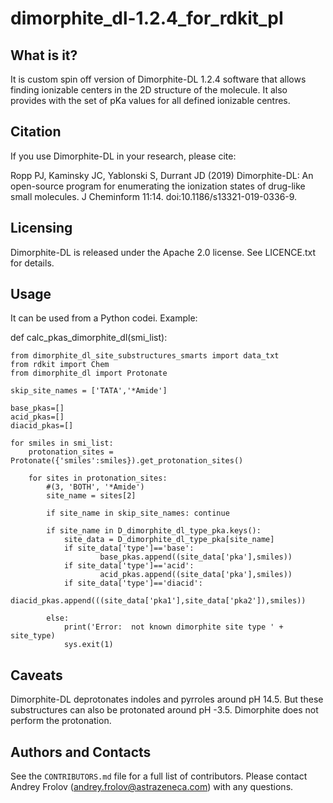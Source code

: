 dimorphite_dl-1.2.4_for_rdkit_pI
===================

What is it?
-----------

It is custom spin off version of Dimorphite-DL 1.2.4 software that allows finding 
ionizable centers in the 2D structure of the molecule. It also provides with the set
of pKa values for all defined ionizable centres. 

Citation
--------

If you use Dimorphite-DL in your research, please cite:

Ropp PJ, Kaminsky JC, Yablonski S, Durrant JD (2019) Dimorphite-DL: An
open-source program for enumerating the ionization states of drug-like small
molecules. J Cheminform 11:14. doi:10.1186/s13321-019-0336-9.

Licensing
---------

Dimorphite-DL is released under the Apache 2.0 license. See LICENCE.txt for
details.

Usage
-----

It can be used from a Python codei. Example: 

def calc_pkas_dimorphite_dl(smi_list):

    from dimorphite_dl_site_substructures_smarts import data_txt
    from rdkit import Chem
    from dimorphite_dl import Protonate

    skip_site_names = ['TATA','*Amide']

    base_pkas=[]
    acid_pkas=[]
    diacid_pkas=[]

    for smiles in smi_list:
        protonation_sites = Protonate({'smiles':smiles}).get_protonation_sites()

        for sites in protonation_sites:
            #(3, 'BOTH', '*Amide') 
            site_name = sites[2]

            if site_name in skip_site_names: continue

            if site_name in D_dimorphite_dl_type_pka.keys():
                site_data = D_dimorphite_dl_type_pka[site_name]
                if site_data['type']=='base':
                        base_pkas.append((site_data['pka'],smiles))
                if site_data['type']=='acid':
                        acid_pkas.append((site_data['pka'],smiles))
                if site_data['type']=='diacid':
                        diacid_pkas.append(((site_data['pka1'],site_data['pka2']),smiles))
                
            else:
                print('Error:  not known dimorphite site type ' + site_type)
                sys.exit(1)



Caveats
-------

Dimorphite-DL deprotonates indoles and pyrroles around pH 14.5. But these
substructures can also be protonated around pH -3.5. Dimorphite does not
perform the protonation.

Authors and Contacts
--------------------

See the `CONTRIBUTORS.md` file for a full list of contributors. Please contact
Andrey Frolov (andrey.frolov@astrazeneca.com) with any questions.

